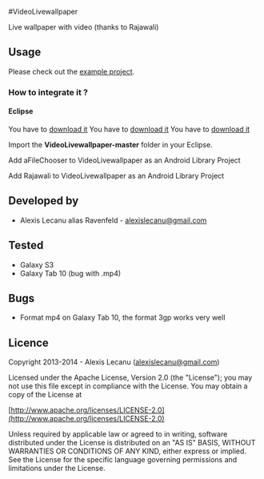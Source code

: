 #VideoLivewallpaper


Live wallpaper with video (thanks to Rajawali)


## Usage

Please check out the [example project](https://github.com/ravenfeld/VideoLivewallpaper/tree/master).


### How to integrate it ?

#### Eclipse
 You have to [download it](https://github.com/ravenfeld/VideoLivewallpaper/archive/master.zip) 
 You have to [download it](https://github.com/ravenfeld/aFileChooser/archive/dev.zip) 
 You have to [download it](https://github.com/ravenfeld/Rajawali/archive/master.zip) 
 
 Import the **VideoLivewallpaper-master** folder in your Eclipse.
 
 Add aFileChooser to VideoLivewallpaper as an Android Library Project

 Add Rajawali to VideoLivewallpaper as an Android Library Project
   
## Developed by
  * Alexis Lecanu alias Ravenfeld - [alexislecanu@gmail.com](mailto:alexislecanu@gmail.com)
    
## Tested 
  * Galaxy S3
  * Galaxy Tab 10 (bug with .mp4) 
    
## Bugs
  * Format mp4 on Galaxy Tab 10, the format 3gp works very well	
  
## Licence
    
Copyright 2013-2014 - Alexis Lecanu ([alexislecanu@gmail.com](mailto:alexislecanu@gmail.com))
    
Licensed under the Apache License, Version 2.0 (the "License"); you may not
use this file except in compliance with the License. You may obtain a copy of
the License at

  [http://www.apache.org/licenses/LICENSE-2.0](http://www.apache.org/licenses/LICENSE-2.0)
    
Unless required by applicable law or agreed to in writing, software
distributed under the License is distributed on an "AS IS" BASIS, WITHOUT
WARRANTIES OR CONDITIONS OF ANY KIND, either express or implied. See the
License for the specific language governing permissions and limitations under
the License.
